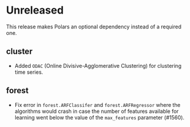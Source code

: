 # Unreleased

This release makes Polars an optional dependency instead of a required one.

## cluster

- Added `ODAC` (Online Divisive-Agglomerative Clustering) for clustering time series.

## forest

- Fix error in `forest.ARFClassifer` and `forest.ARFRegressor` where the algorithms would crash in case the number of features available for learning went below the value of the `max_features` parameter (#1560).

